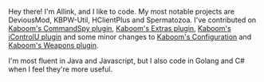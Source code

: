 [Kaboom's CommandSpy plugin]: https://github.com/kaboomserver/commandspy
[Kaboom's Extras plugin]: https://github.com/kaboomserver/extras
[Kaboom's iControlU plugin]: https://github.com/kaboomserver/icontrolu
[Kaboom's Configuration]: https://github.com/kaboomserver/server
[Kaboom's Weapons plugin]: https://github.com/kaboomserver/weapons

Hey there! I'm Allink, and I like to code. My most notable projects are DeviousMod, KBPW-Util, HClientPlus and Spermatozoa. I've contributed on [Kaboom's CommandSpy plugin], [Kaboom's Extras plugin], [Kaboom's iControlU plugin] and some minor changes to [Kaboom's Configuration] and [Kaboom's Weapons plugin].

I'm most fluent in Java and Javascript, but I also code in Golang and C# when I feel they're more useful.

<!-- [![trophy](https://github-profile-trophy.vercel.app/?username=business-goose)](https://github.com/ryo-ma/github-profile-trophy) -->
